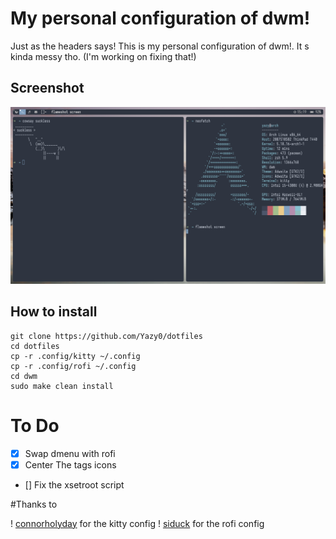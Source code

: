 # My personal configuration of dwm!
Just as the headers says! This is my personal configuration of dwm!.
It s kinda messy tho. (I'm working on fixing that!)
## Screenshot
![screenshot](/imgs/screen.png)
## How to install
```
git clone https://github.com/Yazy0/dotfiles
cd dotfiles
cp -r .config/kitty ~/.config
cp -r .config/rofi ~/.config
cd dwm
sudo make clean install
```

# To Do

* [x] Swap dmenu with rofi
* [x] Center The tags icons
* [] Fix the xsetroot script

#Thanks to

! [connorholyday]("https://github.com/connorholyday") for the kitty config
! [siduck]("https://github.com/siduck") for the rofi config
